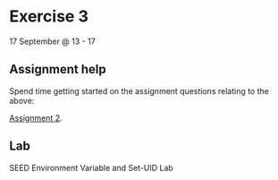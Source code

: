 # Exercise 3
17 September @ 13 - 17

## Assignment help
Spend time getting started on the assignment questions relating to the above:

[Assignment 2](../assignments/assignment2.md).

## Lab
SEED Environment Variable and Set-UID Lab
